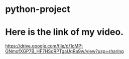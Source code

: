 # python-project
# Here is the link of my video.
https://drive.google.com/file/d/1cMP-GNmofXGP7B_HF7HSdRPTgaUqRa9w/view?usp=sharing
